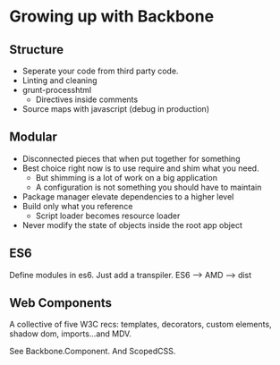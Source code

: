 # Growing up with Backbone

## Structure

* Seperate your code from third party code.
* Linting and cleaning
* grunt-processhtml
  * Directives inside comments
* Source maps with javascript (debug in production)

## Modular

* Disconnected pieces that when put together for something
* Best choice right now is to use require and shim what you need.
  * But shimming is a lot of work on a big application
  * A configuration is not something you should have to maintain
* Package manager elevate dependencies to a higher level
* Build only what you reference
  * Script loader becomes resource loader
* Never modify the state of objects inside the root app object

## ES6

Define modules in es6.  Just add a transpiler.  ES6 --> AMD --> dist

## Web Components

A collective of five W3C recs: templates, decorators, custom elements, shadow dom, imports...and MDV.

See Backbone.Component.  And ScopedCSS.  


